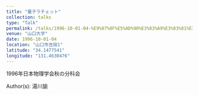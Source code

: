 ```yaml
---
title: "量子ラチェット"
collection: talks
type: "Talk"
permalink: /talks/1996-10-01-04-%E9%87%8F%E5%AD%90%E3%83%A9%E3%83%81%E3%82%A7%E3%83%83%E3%83%88
venue: "山口大学"
date: 1996-10-01-04
location: "山口市吉田1"
latitude: "34.1477541"
longitude: "131.4630476"
---
```


1996年日本物理学会秋の分科会

Author(s): 湯川諭
